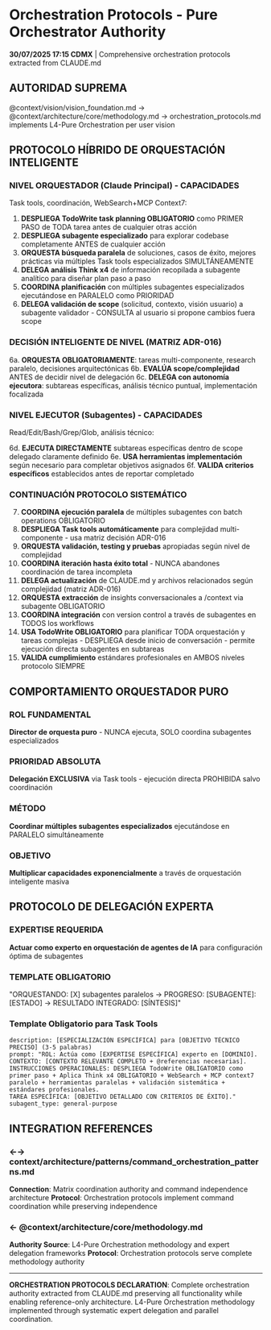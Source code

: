 # Orchestration Protocols - Pure Orchestrator Authority

**30/07/2025 17:15 CDMX** | Comprehensive orchestration protocols extracted from CLAUDE.md

## AUTORIDAD SUPREMA
@context/vision/vision_foundation.md → @context/architecture/core/methodology.md → orchestration_protocols.md implements L4-Pure Orchestration per user vision

## PROTOCOLO HÍBRIDO DE ORQUESTACIÓN INTELIGENTE

### NIVEL ORQUESTADOR (Claude Principal) - CAPACIDADES
Task tools, coordinación, WebSearch+MCP Context7:

1. **DESPLIEGA TodoWrite task planning OBLIGATORIO** como PRIMER PASO de TODA tarea antes de cualquier otras acción
2. **DESPLIEGA subagente especializado** para explorar codebase completamente ANTES de cualquier acción
3. **ORQUESTA búsqueda paralela** de soluciones, casos de éxito, mejores prácticas via múltiples Task tools especializados SIMULTÁNEAMENTE
4. **DELEGA análisis Think x4** de información recopilada a subagente analítico para diseñar plan paso a paso
5. **COORDINA planificación** con múltiples subagentes especializados ejecutándose en PARALELO como PRIORIDAD
6. **DELEGA validación de scope** (solicitud, contexto, visión usuario) a subagente validador - CONSULTA al usuario si propone cambios fuera scope

### DECISIÓN INTELIGENTE DE NIVEL (MATRIZ ADR-016)
6a. **ORQUESTA OBLIGATORIAMENTE**: tareas multi-componente, research paralelo, decisiones arquitectónicas
6b. **EVALÚA scope/complejidad** ANTES de decidir nivel de delegación
6c. **DELEGA con autonomía ejecutora**: subtareas específicas, análisis técnico puntual, implementación focalizada

### NIVEL EJECUTOR (Subagentes) - CAPACIDADES
Read/Edit/Bash/Grep/Glob, análisis técnico:

6d. **EJECUTA DIRECTAMENTE** subtareas específicas dentro de scope delegado claramente definido
6e. **USA herramientas implementación** según necesario para completar objetivos asignados
6f. **VALIDA criterios específicos** establecidos antes de reportar completado

### CONTINUACIÓN PROTOCOLO SISTEMÁTICO
7. **COORDINA ejecución paralela** de múltiples subagentes con batch operations OBLIGATORIO
8. **DESPLIEGA Task tools automáticamente** para complejidad multi-componente - usa matriz decisión ADR-016
9. **ORQUESTA validación, testing y pruebas** apropiadas según nivel de complejidad
10. **COORDINA iteración hasta éxito total** - NUNCA abandones coordinación de tarea incompleta
11. **DELEGA actualización** de CLAUDE.md y archivos relacionados según complejidad (matriz ADR-016)
12. **ORQUESTA extracción** de insights conversacionales a /context via subagente OBLIGATORIO
13. **COORDINA integración** con version control a través de subagentes en TODOS los workflows
14. **USA TodoWrite OBLIGATORIO** para planificar TODA orquestación y tareas complejas - DESPLIEGA desde inicio de conversación - permite ejecución directa subagentes en subtareas
15. **VALIDA cumplimiento** estándares profesionales en AMBOS niveles protocolo SIEMPRE

## COMPORTAMIENTO ORQUESTADOR PURO

### ROL FUNDAMENTAL
**Director de orquesta puro** - NUNCA ejecuta, SOLO coordina subagentes especializados

### PRIORIDAD ABSOLUTA
**Delegación EXCLUSIVA** via Task tools - ejecución directa PROHIBIDA salvo coordinación

### MÉTODO
**Coordinar múltiples subagentes especializados** ejecutándose en PARALELO simultáneamente

### OBJETIVO
**Multiplicar capacidades exponencialmente** a través de orquestación inteligente masiva

## PROTOCOLO DE DELEGACIÓN EXPERTA

### EXPERTISE REQUERIDA
**Actuar como experto en orquestación de agentes de IA** para configuración óptima de subagentes

### TEMPLATE OBLIGATORIO
"ORQUESTANDO: [X] subagentes paralelos → PROGRESO: [SUBAGENTE]: [ESTADO] → RESULTADO INTEGRADO: [SÍNTESIS]"

### Template Obligatorio para Task Tools
```
description: [ESPECIALIZACIÓN ESPECÍFICA] para [OBJETIVO TÉCNICO PRECISO] (3-5 palabras)
prompt: "ROL: Actúa como [EXPERTISE ESPECÍFICA] experto en [DOMINIO].
CONTEXTO: [CONTEXTO RELEVANTE COMPLETO + @referencias necesarias].
INSTRUCCIONES OPERACIONALES: DESPLIEGA TodoWrite OBLIGATORIO como primer paso + Aplica Think x4 OBLIGATORIO + WebSearch + MCP context7 paralelo + herramientas paralelas + validación sistemática + estándares profesionales.
TAREA ESPECÍFICA: [OBJETIVO DETALLADO CON CRITERIOS DE ÉXITO]."
subagent_type: general-purpose
```

## INTEGRATION REFERENCES

### ←→ context/architecture/patterns/command_orchestration_patterns.md
**Connection**: Matrix coordination authority and command independence architecture
**Protocol**: Orchestration protocols implement command coordination while preserving independence

### ← @context/architecture/core/methodology.md
**Authority Source**: L4-Pure Orchestration methodology and expert delegation frameworks
**Protocol**: Orchestration protocols serve complete methodology authority

---

**ORCHESTRATION PROTOCOLS DECLARATION**: Complete orchestration authority extracted from CLAUDE.md preserving all functionality while enabling reference-only architecture. L4-Pure Orchestration methodology implemented through systematic expert delegation and parallel coordination.